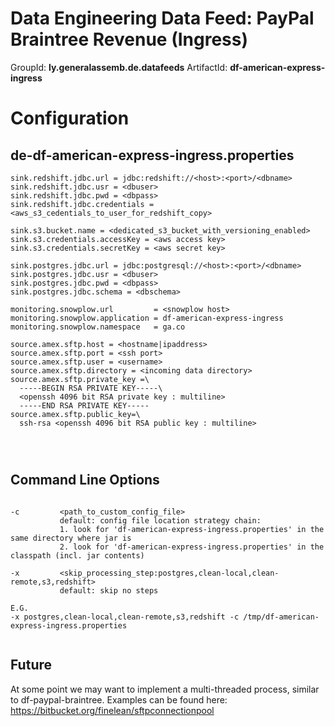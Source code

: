 # Data Engineering Data Feed: PayPal Braintree Revenue (Ingress)
GroupId: **ly.generalassemb.de.datafeeds**
ArtifactId: **df-american-express-ingress**

# Configuration 
## de-df-american-express-ingress.properties
```
sink.redshift.jdbc.url = jdbc:redshift://<host>:<port>/<dbname>
sink.redshift.jdbc.usr = <dbuser>
sink.redshift.jdbc.pwd = <dbpass>
sink.redshift.jdbc.credentials = <aws_s3_cedentials_to_user_for_redshift_copy>

sink.s3.bucket.name = <dedicated_s3_bucket_with_versioning_enabled>
sink.s3.credentials.accessKey = <aws access key>
sink.s3.credentials.secretKey = <aws secret key>

sink.postgres.jdbc.url = jdbc:postgresql://<host>:<port>/<dbname>
sink.postgres.jdbc.usr = <dbuser>
sink.postgres.jdbc.pwd = <dbpass>
sink.postgres.jdbc.schema = <dbschema>

monitoring.snowplow.url         = <snowplow host>
monitoring.snowplow.application = df-american-express-ingress
monitoring.snowplow.namespace   = ga.co

source.amex.sftp.host = <hostname|ipaddress>
source.amex.sftp.port = <ssh port>
source.amex.sftp.user = <username>
source.amex.sftp.directory = <incoming data directory>
source.amex.sftp.private_key =\
  -----BEGIN RSA PRIVATE KEY-----\
  <openssh 4096 bit RSA private key : multiline>
  -----END RSA PRIVATE KEY-----
source.amex.sftp.public_key=\
  ssh-rsa <openssh 4096 bit RSA public key : multiline>




```
## Command Line Options
```$xslt
       
-c         <path_to_custom_config_file>
           default: config file location strategy chain: 
           1. look for 'df-american-express-ingress.properties' in the same directory where jar is
           2. look for 'df-american-express-ingress.properties' in the classpath (incl. jar contents)
           
-x         <skip_processing_step:postgres,clean-local,clean-remote,s3,redshift>
           default: skip no steps

E.G.
-x postgres,clean-local,clean-remote,s3,redshift -c /tmp/df-american-express-ingress.properties


```
## Future
At some point we may want to implement a multi-threaded process, similar to df-paypal-braintree. Examples can be found here: https://bitbucket.org/finelean/sftpconnectionpool
